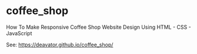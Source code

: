 # coffee_shop
How To Make Responsive Coffee Shop Website Design Using HTML - CSS - JavaScript 

See: https://deavator.github.io/coffee_shop/
